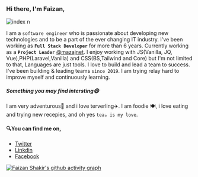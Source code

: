 ### Hi there, I'm Faizan,
![index n](https://user-images.githubusercontent.com/59387960/152361225-59619d85-a72d-4cc6-a04c-b7ca6c29daf3.png)


I am a `software engineer` who is passionate about developing new technologies and to be a part of the ever changing IT industry. I've been working as <b>`Full Stack Developer`</b> for more than 6 years. Currently working as a <b>`Project Leader`</b> [@mazajnet](https://github.com/mazajnet). 
I enjoy working with JS(Vanilla, JQ, Vue),PHP(Laravel,Vanilla) and CSS(BS,Tailwind and Core) but I'm not limited to that, Languages are just tools. 
I love to build and lead a team to success. I've been building & leading teams `since 2019`.
I am trying relay hard to improve myself and continuously learning. 

##### Something you may find intersting😄
I am very adventurous🌄 and i love terverling✈️. 
I am foodie 🍽️, i love eating and trying new recepies, 
 and oh yes `tea☕ is my love`.

#### 🔍You can find me on,
- [Twitter](https://twitter.com/_faizeee)
- [Linkdin](https://www.linkedin.com/in/chfaizee)
- [Facebook](https://www.facebook.com/faizeeeCh/)

[![Faizan Shakir's github activity graph](https://activity-graph.herokuapp.com/graph?username=faizeee&bg_color=0b2438&color=ffff&line=ff6b6b&point=ff6b6b&hide_border=true)](https://github.com/faizeee)
